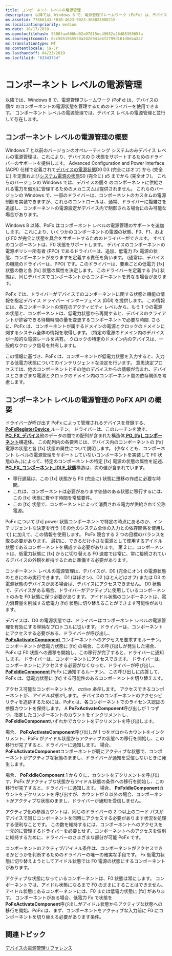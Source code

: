 ```yaml
---
title: コンポーネント レベルの電源管理
description: 以降では、Windows 8 で、電源管理フレームワーク (PoFx) は、デバイスの個々 のコンポーネントの電源状態を管理するためのドライバーを使用できます。 コンポーネント レベルの電源管理では、デバイス レベルの電源管理と並行して存在します。
ms.assetid: 77866143-FB10-4623-9923-368B23808715
ms.localizationpriority: medium
ms.date: 10/17/2018
ms.openlocfilehash: 5500faa606bd02a97815ec49652a2648835065fa
ms.sourcegitcommit: 0cc5051945559a242d941a6f2799d161d8eba2a7
ms.translationtype: MT
ms.contentlocale: ja-JP
ms.lasthandoff: 04/23/2019
ms.locfileid: "63343734"
---
```

# <a name="component-level-power-management"></a>コンポーネント レベルの電源管理


以降では、Windows 8 で、電源管理フレームワーク (PoFx) は、デバイスの個々 のコンポーネントの電源状態を管理するためのドライバーを使用できます。 コンポーネント レベルの電源管理では、デバイス レベルの電源管理と並行して存在します。

## <a name="overview-of-component-level-power-management"></a>コンポーネント レベルの電源管理の概要


Windows 7 と以前のバージョンのオペレーティング システムのみデバイス レベルの電源管理は、これにより、デバイスの D 状態をサポートするためのドライバーのサポートを提供します。 Advanced Configuration and Power Interface (ACPI) 仕様で定義されて[デバイスの電源状態](device-power-states.md)D0 D3 (完全にはオフ) から (完全に) を定義および[システム電源の状態](system-power-states.md)S0 (完全に) s5 までから (完全オフ)。 これらのバージョンの Windows では、デバイスの個々 のコンポーネントに供給される電力を個別に管理するためのメカニズムは提供されません。 これらのバージョンの Windows で、一部のドライバーは、コンポーネントのカスタムの電源制御を実装できますが、これらのコントロールは、通常、ドライバーに複雑さを追加し、コンポーネントの電源設定がデバイス内で制御される場合にのみ可能な場合があります。

Windows 8 以降、PoFx はコンポーネント レベルの電源管理のサポートを追加します。 これにより、いくつかのコンポーネントの電源の状態、F0、F1、および F0 が完全に状態を具合をサポートするためのドライバーができます。 すべてのコンポーネントは、F0 状態をサポートします。 デバイスのコンポーネントの電源ポリシー所有者 (PPO) であるドライバーは、追加、低電力 Fx 電源の状態、コンポーネントがありますを定義する責任を負います。 (通常は、デバイスの機能のドライバーは、PPO) です。このドライバーは、要素ごとの低電力 [fx] 状態の数と各 [fx] 状態の属性を決定します。 このドライバーを定義する [fx] 状態は、同じデバイスでコンポーネントからコンポーネントを異なる場合があります。

PoFx では、ドライバーがデバイスでのコンポーネントに関する状態と機能の情報を指定デバイス ドライバー インターフェイス (DDI) を提供します。 この情報には、各コンポーネントの現在のアクティビティ レベルから、もう 1 つの電源の状態と、コンポーネントは、低電力状態から再開すると、デバイスのクライアントが許容できる待機時間の量を変更するコンポーネントで必要な時間. さらに、PoFx は、コンポーネントが属するドメインの電源とクロックのドメインに関するシステム全体の情報を取得します。 (特定の電源のドメイン内のデバイスが一般的な電源レールを共有。 クロックの特定のドメイン内のデバイスは、一般的なクロック信号を共有します)。

この情報に基づき、PoFx は、コンポーネントが低電力状態を入力すると、入力する低電力状態についてのインテリジェントな決定を行います。 意思決定プロセスでは、他のコンポーネントとその他のデバイスからの情報が含まれ、デバイスとさまざまな電源とクロックのドメイン内のコンポーネント間の依存関係を考慮します。

## <a name="introduction-to-the-pofx-api-for-component-level-power-management"></a>コンポーネント レベルの電源管理の PoFX API の概要


ドライバーが呼び出す PoFx によって管理されるデバイスを登録する、 [ **PoFxRegisterDevice** ](https://msdn.microsoft.com/library/windows/hardware/hh439521)ルーチン。 ドライバーは、このルーチンを渡す、 [ **PO\_FX\_デバイス**](https://msdn.microsoft.com/library/windows/hardware/hh439585)他のデータの間での配列が含まれた構造体[ **PO\_[fx]\_コンポーネント**](https://msdn.microsoft.com/library/windows/hardware/hh439575)構造体。 この配列内の各要素には、デバイス内のコンポーネントの [fx] 電源の状態と各 [fx] 状態の属性について説明します。 (少なくとも、コンポーネント レベルの電源管理をサポートしていないコンポーネントを実装して F0 状態のみ。)によって、特定のコンポーネントの特定 [fx] 電源の状態の属性を記述、 [ **PO\_FX\_コンポーネント\_IDLE\_状態**](https://msdn.microsoft.com/library/windows/hardware/hh439581)構造は、次の値が含まれています。

-   移行遅延は、この [fx] 状態から F0 (完全に) 状態に遷移の作成に必要な時間。
-   これは、コンポーネントは必要があります価値のある状態に移行するには、この [fx] 状態に費やす時間を常駐要件。
-   この [fx] 状態で、コンポーネントによって消費される電力が供給されて公称電源。

PoFx について [fx] power 状態コンポーネントで特定の時点にあるのか、インテリジェントな決定を行う (その他のシステム全体の入力との依存関係を使用して) に加えて、この情報を使用します。 PoFx 競合する 2 つの目標のバランスを取る必要があります。 最初に、できるだけ小さな電源として使用するアイドル状態であるコンポーネントを構成する必要があります。 第 2 に、コンポーネントは、低電力状態に [fx] からに切り替える F0 速度では常に、常に接続されているデバイスの外観を維持するために準備する必要があります。

コンポーネント レベルの電源管理は、デバイスが、D0 (完全にオン) の電源状態のときにのみ実行できます。 D1 (ほぼオン)、D2 (ほとんどはオフ) または D3 の電源状態のデバイスがある場合は、デバイスにアクセスできません。 D0 状態で、デバイスがある場合、ドライバーがアクティブに使用しているコンポーネントのみを F0 状態に保つ必要があります。 アイドル状態のコンポーネントは、電力消費量を削減する低電力 [fx] 状態に切り替えることができます可能性があります。

デバイスは、D0 の電源状態では、ドライバーはコンポーネント レベルの電源管理を有効にする単純なプロトコルに従います。 ドライバーは、コンポーネントにアクセスする必要がある、ドライバーが呼び出し、 [ **PoFxActivateComponent** ](https://msdn.microsoft.com/library/windows/hardware/hh406650)コンポーネントへのアクセスを要求するルーチン。 コンポーネントが低電力状態に [fx] の場合、この呼び出しが発生した場合、PoFx は F0 状態への遷移を開始し、この移行が完了すると、ドライバーに通知します。 ドライバーは、コンポーネントにアクセスできます。 ドライバーは、コンポーネントにアクセスする必要がなくなった、ドライバーが呼び出し、 [ **PoFxIdleComponent** ](https://msdn.microsoft.com/library/windows/hardware/hh406717) PoFx に通知するルーチン。 この呼び出しに応答して、PoFx は、低電力状態に [fx] する可能性のあるコンポーネントを切り替えます。

アクセス可能なコンポーネントが、 *active 条件*します。 アクセスできるコンポーネントが、*アイドル状態が*します。 デバイスのコンポーネントのアクセシビリティを追跡するためには、PoFx は、各コンポーネントでのライセンス認証の参照カウントを保持します。 A **PoFxActivateComponent**呼び出しが 1 つずつ、指定したコンポーネントのカウントをインクリメントし、 **PoFxIdleComponent**いずれかでカウントをデクリメントを呼び出します。

場合、 **PoFxActivateComponent**呼び出しが 1 つをゼロからカウントをインクリメント、PoFx がアイドル状態からアクティブの状態への移行を開始し、この移行が完了すると、ドライバーに通知します。 場合、 **PoFxActivateComponent**コンポーネントが既にアクティブな状態で、コンポーネントがアクティブな状態のままし、ドライバーが通知を受信しないときに発生します。

場合、 **PoFxIdleComponent** 1 から 0 に、カウントをデクリメントを呼び出す、PoFx がアクティブな状態からアイドル状態の条件への移行を開始し、この移行が完了すると、ドライバーに通知します。 場合、 **PoFxIdleComponent**カウントをデクリメントを呼び出すが、カウントが 0 以外の場合、コンポーネントがアクティブな状態のままし、ドライバーが通知を受信しません。

アクティブ化の参照カウントは、同じのドライバーの 2 つ以上のコード パスがデバイスで同じコンポーネントを同時にアクセスする必要があります状況を処理する便利なことです。 この数を維持するには、コンポーネントへのアクセスを一元的に管理するドライバーを必要とせず、コンポーネントへのアクセスを個別に維持するために、ドライバーのさまざまな部分が可能 PoFx です。

コンポーネントのアクティブ/アイドル条件は、コンポーネントがアクセスできるかどうかを判断するためのドライバーの唯一の確実な手段です。 Fx 低電力状態に切り替えようとしてアイドル状態では F0 電源の状態にするコンポーネントがあります。

アクティブな状態になっているコンポーネントは、F0 状態は常にします。 コンポーネントでは、アイドル状態になるまで F0 のままにすることはできません。 アイドル状態にあるコンポーネントには、F0 または低電力状態に [fx] があります。 コンポーネントがある場合、低電力 Fx で状態を**PoFxActivateComponent**呼び出しがアイドル状態からアクティブな状態への移行を開始、PoFx は、まず、コンポーネントをアクティブな入力前に F0 にコンポーネントを切り替える必要があります条件。

## <a name="related-topics"></a>関連トピック

[デバイスの電源管理リファレンス](device-power-management-reference.md)  
